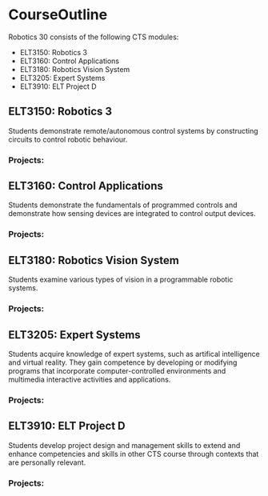 # CourseOutline 

Robotics 30 consists of the following CTS modules:
 * ELT3150: Robotics 3
 * ELT3160: Control Applications
 * ELT3180: Robotics Vision System
 * ELT3205: Expert Systems
 * ELT3910: ELT Project D
 
## ELT3150: Robotics 3
Students demonstrate remote/autonomous control systems by constructing circuits to control robotic behaviour.
### Projects:

## ELT3160: Control Applications
Students demonstrate the fundamentals of programmed controls and demonstrate how sensing devices are integrated to control output devices.
### Projects:

## ELT3180: Robotics Vision System
Students examine various types of vision in a programmable robotic systems.
### Projects:

## ELT3205: Expert Systems
Students acquire knowledge of expert systems, such as artifical intelligence and virtual reality. They gain competence by developing or modifying programs that incorporate computer-controlled environments and multimedia interactive activities and applications.
### Projects:

## ELT3910: ELT Project D
Students develop project design and management skills to extend and enhance competencies and skills in other CTS course through contexts that are personally relevant.
### Projects:
